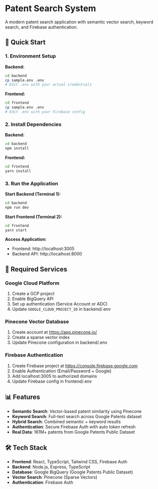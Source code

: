 # Patent Search System

A modern patent search application with semantic vector search, keyword search, and Firebase authentication.

## 🚀 Quick Start

### 1. Environment Setup

**Backend:**
```bash
cd backend
cp sample.env .env
# Edit .env with your actual credentials
```

**Frontend:**
```bash
cd frontend  
cp sample.env .env
# Edit .env with your Firebase config
```

### 2. Install Dependencies

**Backend:**
```bash
cd backend
npm install
```

**Frontend:**
```bash
cd frontend
yarn install
```

### 3. Run the Application

**Start Backend (Terminal 1):**
```bash
cd backend
npm run dev
```

**Start Frontend (Terminal 2):**
```bash
cd frontend
yarn start
```

**Access Application:**
- Frontend: http://localhost:3005
- Backend API: http://localhost:8000

## 🔧 Required Services

### Google Cloud Platform
1. Create a GCP project
2. Enable BigQuery API
3. Set up authentication (Service Account or ADC)
4. Update `GOOGLE_CLOUD_PROJECT_ID` in backend/.env

### Pinecone Vector Database
1. Create account at https://app.pinecone.io/
2. Create a sparse vector index
3. Update Pinecone configuration in backend/.env

### Firebase Authentication
1. Create Firebase project at https://console.firebase.google.com
2. Enable Authentication (Email/Password + Google)
3. Add localhost:3005 to authorized domains
4. Update Firebase config in frontend/.env

## 📊 Features

- **Semantic Search**: Vector-based patent similarity using Pinecone
- **Keyword Search**: Full-text search across Google Patents dataset
- **Hybrid Search**: Combined semantic + keyword results
- **Authentication**: Secure Firebase Auth with auto token refresh
- **Real Data**: 161M+ patents from Google Patents Public Dataset

## 🛠️ Tech Stack

- **Frontend**: React, TypeScript, Tailwind CSS, Firebase Auth
- **Backend**: Node.js, Express, TypeScript
- **Database**: Google BigQuery (Google Patents Public Dataset)
- **Vector Search**: Pinecone (Sparse Vectors)
- **Authentication**: Firebase Auth 
